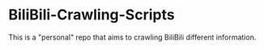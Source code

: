 # BiliBili-Crawling-Scripts

This is a "personal" repo that aims to crawling BiliBili different information.